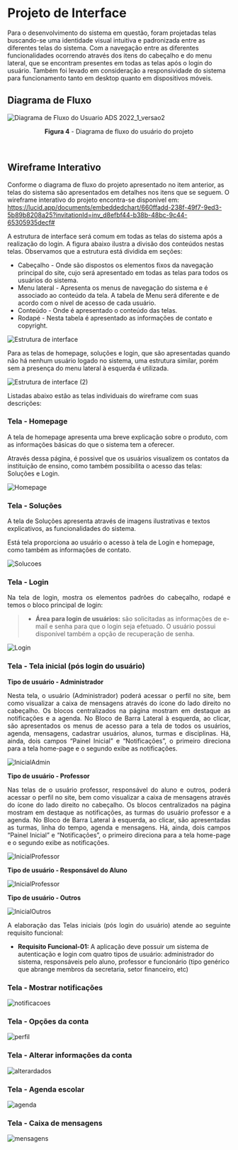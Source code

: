 
# Projeto de Interface

Para o desenvolvimento do sistema em questão, foram projetadas telas buscando-se uma identidade visual intuitiva e padronizada entre as diferentes telas do sistema. Com a navegação entre as diferentes funcionalidades ocorrendo através dos itens do cabeçalho e do menu lateral, que se encontram presentes em todas as telas após o login do usuário. Também foi levado em consideração a responsividade do sistema para funcionamento tanto em desktop quanto em dispositivos móveis.

## Diagrama de Fluxo

![Diagrama de Fluxo do Usuario ADS 2022_1_versao2](https://user-images.githubusercontent.com/74699119/161865551-187fd8c1-57fa-46f2-89b4-0887ca632947.png)
<p align="center"><b>Figura 4</b> - Diagrama de fluxo do usuário do projeto</p>
<br>

## Wireframe Interativo

Conforme o diagrama de fluxo do projeto apresentado no item anterior, as telas do sistema são apresentados em detalhes nos itens que se seguem. 
O wireframe interativo do projeto encontra-se disponível em: https://lucid.app/documents/embeddedchart/660ffadd-238f-49f7-9ed3-5b89b8208a25?invitationId=inv_d8efbf44-b38b-48bc-9c44-65305935decf# 

A estrutura de interface será comum em todas as telas do sistema após a realização do login. A figura abaixo ilustra a divisão dos conteúdos nestas telas. 
Observamos que a estrutura está dividida em seções:
* Cabeçalho - Onde são dispostos os elementos fixos da navegação principal do site, cujo será apresentado em todas as telas para todos os usuários do sistema.
* Menu lateral - Apresenta os menus de navegação do sistema e é associado ao conteúdo da tela. A tabela de Menu será diferente e de acordo com o nível de acesso de cada usuário. 
* Conteúdo - Onde é apresentado o conteúdo das telas.
* Rodapé - Nesta tabela é apresentado as informações de contato e copyright.

![Estrutura de interface](https://user-images.githubusercontent.com/89323922/162098121-d093dcc0-0448-4161-bc2f-da9640ca54fb.png)

Para as telas de homepage, soluções e login, que são apresentadas quando não há nenhum usuário logado no sistema, uma estrutura similar, porém sem a presença do menu lateral à esquerda é utilizada.

 ![Estrutura de interface (2)](https://user-images.githubusercontent.com/89323922/162333677-47a725a1-fb14-410f-aa98-f01dcf57b345.png)


 Listadas abaixo estão as telas individuais do wireframe com suas descrições:
 
 ### Tela - Homepage
 
 <p>A tela de homepage apresenta uma breve explicação sobre o produto, com as informações básicas do que o sistema tem a oferecer.</p>
 <p>Através dessa página, é possivel que os usuários visualizem os contatos da instituição de ensino, como também possibilita o acesso das telas: Soluções e Login.</p>
 
![Homepage](https://user-images.githubusercontent.com/74699119/162334329-5fb9f5c3-4905-401a-957d-6eca9e8b04bb.png)

 ### Tela - Soluções
 
 <p>A tela de Soluções apresenta através de imagens ilustrativas e textos explicativos, as funcionalidades do sistema.</p>
 <p>Está tela proporciona ao usuário o acesso à tela de Login e homepage, como também as informações de contato.</p>
 
![Solucoes](https://user-images.githubusercontent.com/74699119/162334174-b2def755-07c6-43ef-9b74-ad1275951866.png)

 ### Tela - Login
 
<p align="justify">  Na tela de login, mostra os elementos padrões do cabeçalho, rodapé e temos o bloco principal de login:
 
> - **Área para login de usuários:** são solicitadas as informações de e-mail e senha para que o login seja efetuado. O usuário possui disponível também a opção de recuperação de senha.</p>

![Login](https://user-images.githubusercontent.com/74699119/162334186-8bc32fd8-8a8e-413e-959e-324fbcd9b6e5.png)

 ### Tela - Tela inicial (pós login do usuário)
 
<b>Tipo de usuário - Administrador</b><br>

<p align="justify"> Nesta tela, o usuário (Administrador) poderá acessar o perfil no site, bem como visualizar a caixa de mensagens através do ícone do lado direito no cabeçalho. Os blocos centralizados na página mostram em destaque as notificações e a agenda. No Bloco de Barra Lateral à esquerda, ao clicar, são apresentados os menus de acesso para a tela de todos os usuários, agenda, mensagens, cadastrar usuários, alunos, turmas e disciplinas. Há, ainda, dois campos “Painel Inicial” e “Notificações”, o primeiro direciona para a tela home-page e o segundo exibe as notificações.</p>

 ![InicialAdmin](https://user-images.githubusercontent.com/74699119/162332939-cfbc70e6-2803-46b9-afe0-334ea8afcb76.png)

<b>Tipo de usuário - Professor</b><br>

<p align="justify"> Nas telas de o usuário professor, responsável do aluno e outros, poderá acessar o perfil no site, bem como visualizar a caixa de mensagens através do ícone do lado direito no cabeçalho. Os blocos centralizados na página mostram em destaque as notificações, as turmas do usuário professor e a agenda.  No Bloco de Barra Lateral à esquerda, ao clicar, são apresentadas as turmas, linha do tempo, agenda e mensagens. Há, ainda, dois campos “Painel Inicial” e “Notificações”, o primeiro direciona para a tela home-page e o segundo exibe as notificações.</p>

 ![InicialProfessor](https://user-images.githubusercontent.com/74699119/162332931-935dd871-c045-4242-a640-d5c940eb541b.png)
 
<b>Tipo de usuário - Responsável do Aluno</b><br>

![InicialProfessor](https://user-images.githubusercontent.com/74699119/162334270-59eb5755-c46a-4fd5-8d24-cbc4a4b826c1.png)

<b>Tipo de usuário - Outros</b><br>

![InicialOutros](https://user-images.githubusercontent.com/74699119/162333489-bfc29083-5e9c-4f47-bbf6-9f65edf7ea93.png)

<p align="justify"> A elaboração das Telas iniciais (pós login do usuário) atende ao seguinte requisito funcional:
 
- **Requisito Funcional-01:** A aplicação deve possuir um sistema de autenticação e login com quatro tipos de usuário: administrador do sistema, responsáveis pelo aluno, professor e funcionário (tipo genérico que abrange membros da secretaria, setor financeiro, etc)</p>

### Tela - Mostrar notificações 

![notificacoes](https://user-images.githubusercontent.com/74699119/162344533-8bec7074-daa4-4b16-9930-f68e82a31598.png)

### Tela - Opções da conta

![perfil](https://user-images.githubusercontent.com/74699119/162344725-c618cfc1-e05d-4d8d-8dd7-e70a60a94c88.png)

### Tela - Alterar informações da conta

![alterardados](https://user-images.githubusercontent.com/74699119/162344895-e80bc8e0-c9de-4f00-b664-e59c2d3fd384.png)

### Tela - Agenda escolar
 
 ![agenda](https://user-images.githubusercontent.com/74699119/162344162-f914e94e-aa09-43d2-8717-b30a745d7454.png)

### Tela - Caixa de mensagens
 
 ![mensagens](https://user-images.githubusercontent.com/74699119/162344187-13992039-2465-4d99-b2b5-81a3ab36b7b6.png)


